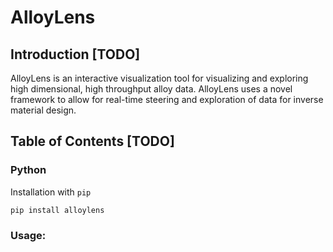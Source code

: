 # AlloyLens

## Introduction [TODO]

AlloyLens is an interactive visualization tool for visualizing and exploring high dimensional, high throughput alloy data. AlloyLens uses a novel framework to allow for real-time steering and exploration of data for inverse material design.

## Table of Contents [TODO]

### Python

Installation with `pip`

```
pip install alloylens
```

### Usage:
